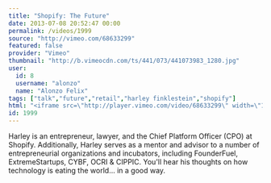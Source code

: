 ```yaml
---
title: "Shopify: The Future"
date: 2013-07-08 20:52:47 00:00
permalink: /videos/1999
source: "http://vimeo.com/68633299"
featured: false
provider: "Vimeo"
thumbnail: "http://b.vimeocdn.com/ts/441/073/441073983_1280.jpg"
user:
  id: 8
  username: "alonzo"
  name: "Alonzo Felix"
tags: ["talk","future","retail","harley finklestein","shopify"]
html: "<iframe src=\"http://player.vimeo.com/video/68633299\" width=\"1280\" height=\"720\" frameborder=\"0\" webkitAllowFullScreen mozallowfullscreen allowFullScreen></iframe>"
id: 1999
---
```


Harley is an entrepreneur, lawyer, and the Chief Platform Officer (CPO) at Shopify. Additionally, Harley serves as a mentor and advisor to a number of entrepreneurial organizations and incubators, including FounderFuel, ExtremeStartups, CYBF, OCRI & CIPPIC. You'll hear his thoughts on how technology is eating the world... in a good way.